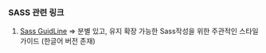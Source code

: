 ### SASS 관련 링크 

1. [Sass GuidLine](https://sass-guidelin.es/ko/)
  => 분별 있고, 유지 확장 가능한 Sass작성을 위한 주관적인 스타일 가이드 (한글어 버전 존재)
